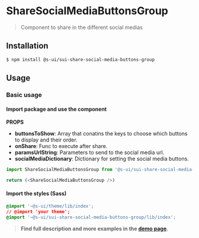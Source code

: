 # ShareSocialMediaButtonsGroup

> Component to share in the different social medias

## Installation

```sh
$ npm install @s-ui/sui-share-social-media-buttons-group
```

## Usage

### Basic usage

#### Import package and use the component

**PROPS**
  * **buttonsToShow**: Array that conatins the keys to choose which buttons to display and their order.
  * **onShare**: Func to execute after share.
  * **paramsUrlString**: Parameters to send to the social media url.
  * **socialMediaDictionary**: Dictionary for setting the social media buttons.

```js
import ShareSocialMediaButtonsGroup from '@s-ui/sui-share-social-media-buttons-group'

return (<ShareSocialMediaButtonsGroup />)
```

#### Import the styles (Sass)

```css
@import '~@s-ui/theme/lib/index';
// @import 'your theme';
@import '~@s-ui/sui-share-social-media-buttons-group/lib/index';
```


> **Find full description and more examples in the [demo page](#).**